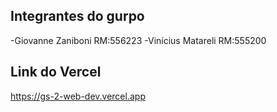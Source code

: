 ## **Integrantes do gurpo**
  -Giovanne Zaniboni RM:556223
  -Vinícius Matareli RM:555200

## **Link do Vercel**
<a>https://gs-2-web-dev.vercel.app</a>
